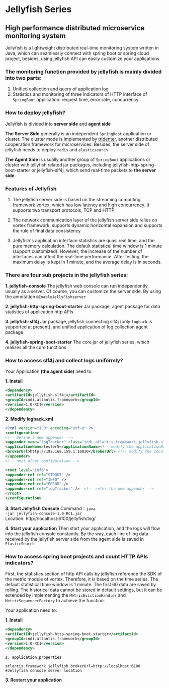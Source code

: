 # Jellyfish Series
## High performance distributed microservice monitoring system

Jellyfish is a lightweight distributed real-time monitoring system written in Java, which can seamlessly connect with spring boot or spring cloud project, besides, using jellyfish API can easily customize your applications

### The monitoring function provided by jellyfish is mainly divided into two parts:

1. Unified collection and query of application log
2. Statistics and monitoring of three indicators of HTTP interface of <code>SpringBoot</code> application: request time, error rate, concurrency

### How to deploy jellyfish?
Jellyfish is divided into **server side** and **agent side**

**The Server Side** generally is an independent <code>SpringBoot</code> application or cluster. The cluster mode is implemented by [tridenter](https://github.com/paganini2008/tridenter-spring-boot-starter.git), another distributed cooperation framework for microservices. Besides, the server side of jellyfish needs to deploy <code>redis</code> and <code>elasticsearch</code>

**The Agent Side** is usually another group of <code>SpringBoot</code> applications or cluster with jellyfish related jar packages, including jellyfish-http-spring-boot-starter or jellyfish-slf4j, which send real-time packets to **the server side**.

### Features of Jellyfish

1. The jellyfish server side is based on the streaming computing framework [vortex](https://github.com/paganini2008/vortex.git), which has low latency and high concurrency. It supports two transport protocols, TCP and HTTP

2. The network communication layer of the jellyfish server side relies on vortex framework, supports dynamic horizontal expansion and supports the rule of final data consistency

3. Jellyfish's application interface statistics are quasi real time, and the pure memory calculation. The default statistical time window is 1 minute (support customized). However, the increase of the number of interfaces can affect the real-time performance. After testing, the maximum delay is kept in 1 minute, and the average delay is in seconds.

### There are four sub projects in the jellyfish series:

**1. jellyfish-console**
The jellyfish web console can run independently, usually as a server. Of course, you can customize the server side. By using the annotation <code>@EnableJellyFishserver</code>

**2. jellyfish-http-spring-boot-starter**
Jar package, agent package for data statistics of application http APIs

**3. jellyfish-slf4j**
Jar package, jellyfish connecting slf4j (only <code>logback</code> is supported at present), and unified application of log collection agent package

**4.  jellyfish-spring-boot-starter** 
The core jar of jellyfish series, which realizes all the core functions

### How to access slf4j and collect logs uniformly?
Your Application **(the agent side)** need to: 

**1. Install**

``` xml
<dependency>
<artifactId>jellyfish-slf4j</artifactId>
<groupId>indi.atlantis.framework</groupId>
<version>1.0-RC1</version>
</dependency>
```

**2. Modify logback.xml**

``` xml
<?xml version="1.0" encoding="utf-8" ?>
<configuration>
<!-- Define a new appender -->
<appender name="logTracker" class="indi.atlantis.framework.jellyfish.slf4j.logback.HttpTransportClientAppender">
<applicationName>tester5</applicationName><!-- modify the applicationName -->
<brokerUrl>http://192.168.159.1:10010</brokerUrl> <!-- modify the location of Jellyfish server side -->
</appender>
<!-- omit other configuration -->

<root level="info">
<appender-ref ref="STDOUT" />
<appender-ref ref="INFO" />
<appender-ref ref="ERROR" />
<appender-ref ref="logTracker" />  <!-- refer the new appender -->
</root>
</configuration>
```

**3. Start Jellyfish Console**
Command：<code>java -jar jellyfish-console-1.0-RC1.jar</code>     
Location:  http://localhost:6100/jellyfish/log/

**4. Start your application**
Then start your application, and the logs will flow into the jellyfish console constantly. 
By the way, each line of log data received by the jellyfish server side from the agent side is saved in <code>ElasticSearch</code>



### How to access spring boot projects and count HTTP APIs indicators?
First, the statistics section of http API calls by jellyfish reference the SDK of the metric module of vortex. Therefore, it is based on the time series. The default statistical time window is 1 minute. The first 60 data are saved by rolling. The historical data cannot be stored in default settings, but it can be extended by implementing the <code>MetricEvictionHandler</code> and <code>MetricSequencerFactory</code> to achieve the function.

Your application need to: 

**1. Install**
``` xml
<dependency>
<artifactId>jellyfish-http-spring-boot-starter</artifactId>
<groupId>indi.atlantis.framework</groupId>
<version>1.0-RC1</version>
</dependency>
```

**<code>2. application.properties</code>**

``` properties
atlantis.framework.jellyfish.brokerUrl=http://localhost:6100  #Jellyfish console server location
```

**3.  Restart your application**
